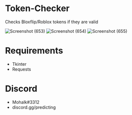 # Token-Checker
Checks Bloxflip/Roblox tokens if they are valid

![Screenshot (653)](https://user-images.githubusercontent.com/45693149/233214843-8f637e1b-bb3c-4b57-ad61-448fc791704b.png)
![Screenshot (654)](https://user-images.githubusercontent.com/45693149/233214844-7790a401-7bc4-46a0-8901-6e7bc0748bd0.png)
![Screenshot (655)](https://user-images.githubusercontent.com/45693149/233215080-48ac83b5-09f7-4791-9b6a-db98a5b4619a.png)


# Requirements
- Tkinter
- Requests

# Discord
 - Mohalk#3312
 - discord.gg/predicting
